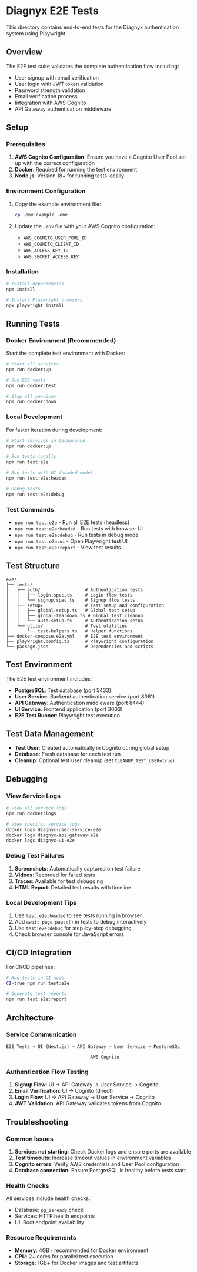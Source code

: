# Diagnyx E2E Tests

This directory contains end-to-end tests for the Diagnyx authentication system using Playwright.

## Overview

The E2E test suite validates the complete authentication flow including:
- User signup with email verification
- User login with JWT token validation
- Password strength validation
- Email verification process
- Integration with AWS Cognito
- API Gateway authentication middleware

## Setup

### Prerequisites

1. **AWS Cognito Configuration**: Ensure you have a Cognito User Pool set up with the correct configuration
2. **Docker**: Required for running the test environment
3. **Node.js**: Version 18+ for running tests locally

### Environment Configuration

1. Copy the example environment file:
   ```bash
   cp .env.example .env
   ```

2. Update the `.env` file with your AWS Cognito configuration:
   - `AWS_COGNITO_USER_POOL_ID`
   - `AWS_COGNITO_CLIENT_ID`
   - `AWS_ACCESS_KEY_ID`
   - `AWS_SECRET_ACCESS_KEY`

### Installation

```bash
# Install dependencies
npm install

# Install Playwright browsers
npx playwright install
```

## Running Tests

### Docker Environment (Recommended)

Start the complete test environment with Docker:

```bash
# Start all services
npm run docker:up

# Run E2E tests
npm run docker:test

# Stop all services
npm run docker:down
```

### Local Development

For faster iteration during development:

```bash
# Start services in background
npm run docker:up

# Run tests locally
npm run test:e2e

# Run tests with UI (headed mode)
npm run test:e2e:headed

# Debug tests
npm run test:e2e:debug
```

### Test Commands

- `npm run test:e2e` - Run all E2E tests (headless)
- `npm run test:e2e:headed` - Run tests with browser UI
- `npm run test:e2e:debug` - Run tests in debug mode
- `npm run test:e2e:ui` - Open Playwright test UI
- `npm run test:e2e:report` - View test results

## Test Structure

```
e2e/
├── tests/
│   ├── auth/                 # Authentication tests
│   │   ├── login.spec.ts     # Login flow tests
│   │   └── signup.spec.ts    # Signup flow tests
│   ├── setup/                # Test setup and configuration
│   │   ├── global-setup.ts   # Global test setup
│   │   ├── global-teardown.ts # Global test cleanup
│   │   └── auth.setup.ts     # Authentication setup
│   └── utils/                # Test utilities
│       └── test-helpers.ts   # Helper functions
├── docker-compose.e2e.yml    # E2E test environment
├── playwright.config.ts      # Playwright configuration
└── package.json              # Dependencies and scripts
```

## Test Environment

The E2E test environment includes:

- **PostgreSQL**: Test database (port 5433)
- **User Service**: Backend authentication service (port 8081)
- **API Gateway**: Authentication middleware (port 8444)
- **UI Service**: Frontend application (port 3003)
- **E2E Test Runner**: Playwright test execution

## Test Data Management

- **Test User**: Created automatically in Cognito during global setup
- **Database**: Fresh database for each test run
- **Cleanup**: Optional test user cleanup (set `CLEANUP_TEST_USER=true`)

## Debugging

### View Service Logs

```bash
# View all service logs
npm run docker:logs

# View specific service logs
docker logs diagnyx-user-service-e2e
docker logs diagnyx-api-gateway-e2e
docker logs diagnyx-ui-e2e
```

### Debug Test Failures

1. **Screenshots**: Automatically captured on test failure
2. **Videos**: Recorded for failed tests
3. **Traces**: Available for test debugging
4. **HTML Report**: Detailed test results with timeline

### Local Development Tips

1. Use `test:e2e:headed` to see tests running in browser
2. Add `await page.pause()` in tests to debug interactively
3. Use `test:e2e:debug` for step-by-step debugging
4. Check browser console for JavaScript errors

## CI/CD Integration

For CI/CD pipelines:

```bash
# Run tests in CI mode
CI=true npm run test:e2e

# Generate test reports
npm run test:e2e:report
```

## Architecture

### Service Communication

```
E2E Tests → UI (Next.js) → API Gateway → User Service → PostgreSQL
                                    ↓
                                AWS Cognito
```

### Authentication Flow Testing

1. **Signup Flow**: UI → API Gateway → User Service → Cognito
2. **Email Verification**: UI → Cognito (direct)
3. **Login Flow**: UI → API Gateway → User Service → Cognito
4. **JWT Validation**: API Gateway validates tokens from Cognito

## Troubleshooting

### Common Issues

1. **Services not starting**: Check Docker logs and ensure ports are available
2. **Test timeouts**: Increase timeout values in environment variables
3. **Cognito errors**: Verify AWS credentials and User Pool configuration
4. **Database connection**: Ensure PostgreSQL is healthy before tests start

### Health Checks

All services include health checks:
- Database: `pg_isready` check
- Services: HTTP health endpoints
- UI: Root endpoint availability

### Resource Requirements

- **Memory**: 4GB+ recommended for Docker environment
- **CPU**: 2+ cores for parallel test execution
- **Storage**: 1GB+ for Docker images and test artifacts